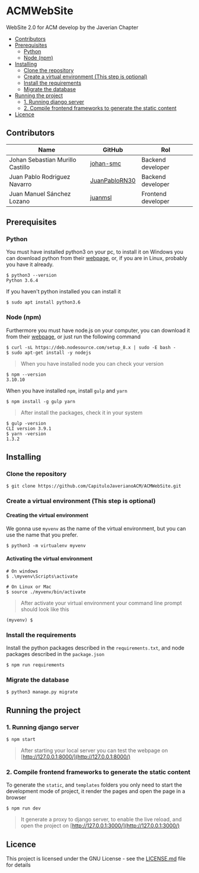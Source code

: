 # ACMWebSite
WebSite 2.0 for ACM develop by the Javerian Chapter

- [Contributors](#contributors)
- [Prerequisites](#prerequisites)
	- [Python](#python)
	- [Node (npm)](#node-npm)
- [Installing](#installing)
	- [Clone the repository](#clone-the-repository)
	- [Create a virtual environment (This step is optional)](#create-a-virtual-environment-this-step-is-optional)
	- [Install the requirements](#install-the-requirements)
	- [Migrate the database](#migrate-the-database)
- [Running the project](#running-the-project)
	- [1. Running django server](#1-running-django-server)
	- [2. Compile frontend frameworks to generate the static content](#2-compile-frontend-frameworks-to-generate-the-static-content)
- [Licence](#licence)

## Contributors
| Name                             | GitHub                                            | Rol                |
| -------------------------------- | ------------------------------------------------- | ------------------ |
| Johan Sebastian Murillo Castillo | [johan-smc](https://github.com/johan-smc)         | Backend developer  |
| Juan Pablo Rodriguez Navarro     | [JuanPabloRN30](https://github.com/JuanPabloRN30) | Backend developer  |
| Juan Manuel Sánchez Lozano       | [juanmsl](https://github.com/juanmsl)             | Frontend developer |


## Prerequisites

### Python
You must have installed python3 on your pc, to install it on Windows you can download python from their [webpage](https://www.python.org/downloads/), or, if you are in Linux, probably you have it already.


```shell
$ python3 --version
Python 3.6.4
```

If you haven't python installed you can install it

```shell
$ sudo apt install python3.6
```

### Node (npm)

Furthermore you must have node.js on your computer, you can download it from their [webpage](https://nodejs.org/en/download/), or just run the following command

```shell
$ curl -sL https://deb.nodesource.com/setup_8.x | sudo -E bash -
$ sudo apt-get install -y nodejs
```

> When you have installed node you can check your version
```shell
$ npm --version
3.10.10
```

When you have installed `npm`, install `gulp` and `yarn`
```shell
$ npm install -g gulp yarn
```

> After install the packages, check it in your system
```shell
$ gulp -version
CLI version 3.9.1
$ yarn -version
1.3.2
```

## Installing
### Clone the repository

```shell
$ git clone https://github.com/CapituloJaverianoACM/ACMWebSite.git
```

### Create a virtual environment (This step is optional)

#### Creating the virtual environment

We gonna use `myvenv` as the name of the virtual environment, but you can use the name that you prefer.

```shell
$ python3 -m virtualenv myvenv
```

#### Activating the virtual environment

```shell
# On windows
$ .\myvenv\Scripts\activate

# On Linux or Mac
$ source ./myvenv/bin/activate
```

> After activate your virtual environment your command line prompt should look like this

```shell
(myvenv) $
```

### Install the requirements

Install the python packages described in the `requirements.txt`, and node packages described in the `package.json`

```shell
$ npm run requirements
```

### Migrate the database

```shell
$ python3 manage.py migrate
```

## Running the project
### 1. Running django server

```shell
$ npm start
```

> After starting your local server you can test the webpage on [http://127.0.0.1:8000/](http://127.0.0.1:8000/)

### 2. Compile frontend frameworks to generate the static content
	
To generate the `static`, and `templates` folders you only need to start the development mode of project, it render the pages and open the page in a browser

```shell
$ npm run dev
```

> It generate a proxy to django server, to enable the live reload, and open the project on [http://127.0.0.1:3000/](http://127.0.0.1:3000/)

## Licence
This project is licensed under the GNU License - see the [LICENSE.md](https://github.com/CapituloJaverianoACM/ACMWebSite/blob/master/LICENSE) file for details
